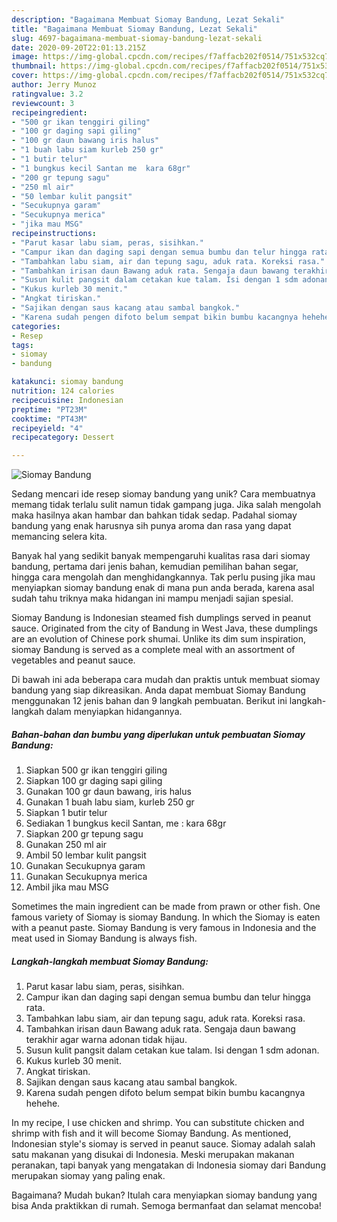 ```yaml
---
description: "Bagaimana Membuat Siomay Bandung, Lezat Sekali"
title: "Bagaimana Membuat Siomay Bandung, Lezat Sekali"
slug: 4697-bagaimana-membuat-siomay-bandung-lezat-sekali
date: 2020-09-20T22:01:13.215Z
image: https://img-global.cpcdn.com/recipes/f7affacb202f0514/751x532cq70/siomay-bandung-foto-resep-utama.jpg
thumbnail: https://img-global.cpcdn.com/recipes/f7affacb202f0514/751x532cq70/siomay-bandung-foto-resep-utama.jpg
cover: https://img-global.cpcdn.com/recipes/f7affacb202f0514/751x532cq70/siomay-bandung-foto-resep-utama.jpg
author: Jerry Munoz
ratingvalue: 3.2
reviewcount: 3
recipeingredient:
- "500 gr ikan tenggiri giling"
- "100 gr daging sapi giling"
- "100 gr daun bawang iris halus"
- "1 buah labu siam kurleb 250 gr"
- "1 butir telur"
- "1 bungkus kecil Santan me  kara 68gr"
- "200 gr tepung sagu"
- "250 ml air"
- "50 lembar kulit pangsit"
- "Secukupnya garam"
- "Secukupnya merica"
- "jika mau MSG"
recipeinstructions:
- "Parut kasar labu siam, peras, sisihkan."
- "Campur ikan dan daging sapi dengan semua bumbu dan telur hingga rata."
- "Tambahkan labu siam, air dan tepung sagu, aduk rata. Koreksi rasa."
- "Tambahkan irisan daun Bawang aduk rata. Sengaja daun bawang terakhir agar warna adonan tidak hijau."
- "Susun kulit pangsit dalam cetakan kue talam. Isi dengan 1 sdm adonan."
- "Kukus kurleb 30 menit."
- "Angkat tiriskan."
- "Sajikan dengan saus kacang atau sambal bangkok."
- "Karena sudah pengen difoto belum sempat bikin bumbu kacangnya hehehe."
categories:
- Resep
tags:
- siomay
- bandung

katakunci: siomay bandung 
nutrition: 124 calories
recipecuisine: Indonesian
preptime: "PT23M"
cooktime: "PT43M"
recipeyield: "4"
recipecategory: Dessert

---
```



![Siomay Bandung](https://img-global.cpcdn.com/recipes/f7affacb202f0514/751x532cq70/siomay-bandung-foto-resep-utama.jpg)

Sedang mencari ide resep siomay bandung yang unik? Cara membuatnya memang tidak terlalu sulit namun tidak gampang juga. Jika salah mengolah maka hasilnya akan hambar dan bahkan tidak sedap. Padahal siomay bandung yang enak harusnya sih punya aroma dan rasa yang dapat memancing selera kita.

Banyak hal yang sedikit banyak mempengaruhi kualitas rasa dari siomay bandung, pertama dari jenis bahan, kemudian pemilihan bahan segar, hingga cara mengolah dan menghidangkannya. Tak perlu pusing jika mau menyiapkan siomay bandung enak di mana pun anda berada, karena asal sudah tahu triknya maka hidangan ini mampu menjadi sajian spesial.

Siomay Bandung is Indonesian steamed fish dumplings served in peanut sauce. Originated from the city of Bandung in West Java, these dumplings are an evolution of Chinese pork shumai. Unlike its dim sum inspiration, siomay Bandung is served as a complete meal with an assortment of vegetables and peanut sauce.


Di bawah ini ada beberapa cara mudah dan praktis untuk membuat siomay bandung yang siap dikreasikan. Anda dapat membuat Siomay Bandung menggunakan 12 jenis bahan dan 9 langkah pembuatan. Berikut ini langkah-langkah dalam menyiapkan hidangannya.

<!--inarticleads1-->

##### Bahan-bahan dan bumbu yang diperlukan untuk pembuatan Siomay Bandung:

1. Siapkan 500 gr ikan tenggiri giling
1. Siapkan 100 gr daging sapi giling
1. Gunakan 100 gr daun bawang, iris halus
1. Gunakan 1 buah labu siam, kurleb 250 gr
1. Siapkan 1 butir telur
1. Sediakan 1 bungkus kecil Santan, me : kara 68gr
1. Siapkan 200 gr tepung sagu
1. Gunakan 250 ml air
1. Ambil 50 lembar kulit pangsit
1. Gunakan Secukupnya garam
1. Gunakan Secukupnya merica
1. Ambil jika mau MSG


Sometimes the main ingredient can be made from prawn or other fish. One famous variety of Siomay is siomay Bandung. In which the Siomay is eaten with a peanut paste. Siomay Bandung is very famous in Indonesia and the meat used in Siomay Bandung is always fish. 

<!--inarticleads2-->

##### Langkah-langkah membuat Siomay Bandung:

1. Parut kasar labu siam, peras, sisihkan.
1. Campur ikan dan daging sapi dengan semua bumbu dan telur hingga rata.
1. Tambahkan labu siam, air dan tepung sagu, aduk rata. Koreksi rasa.
1. Tambahkan irisan daun Bawang aduk rata. Sengaja daun bawang terakhir agar warna adonan tidak hijau.
1. Susun kulit pangsit dalam cetakan kue talam. Isi dengan 1 sdm adonan.
1. Kukus kurleb 30 menit.
1. Angkat tiriskan.
1. Sajikan dengan saus kacang atau sambal bangkok.
1. Karena sudah pengen difoto belum sempat bikin bumbu kacangnya hehehe.


In my recipe, I use chicken and shrimp. You can substitute chicken and shrimp with fish and it will become Siomay Bandung. As mentioned, Indonesian style&#39;s siomay is served in peanut sauce. Siomay adalah salah satu makanan yang disukai di Indonesia. Meski merupakan makanan peranakan, tapi banyak yang mengatakan di Indonesia siomay dari Bandung merupakan siomay yang paling enak. 

Bagaimana? Mudah bukan? Itulah cara menyiapkan siomay bandung yang bisa Anda praktikkan di rumah. Semoga bermanfaat dan selamat mencoba!
